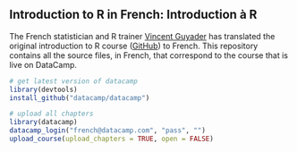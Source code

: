 ## Introduction to R in French: Introduction à R

The French statistician and R trainer [Vincent Guyader](vincent@thinkr.fr) has translated the original introduction to R course ([GitHub](https://github.com/datacamp/courses-intro-to-r-old)) to French. This repository contains all the source files, in French, that correspond to the course that is live on DataCamp.

```R
# get latest version of datacamp
library(devtools)
install_github("datacamp/datacamp")

# upload all chapters
library(datacamp)
datacamp_login("french@datacamp.com", "pass", "")
upload_course(upload_chapters = TRUE, open = FALSE)
```

